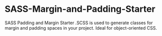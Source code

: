 SASS-Margin-and-Padding-Starter
===============================

SASS Padding and Margin Starter .SCSS is used to generate classes for margin and padding spaces in your project. Ideal for object-oriented CSS.